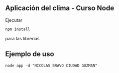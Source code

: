 ## Aplicación del clima - Curso Node

Ejecutar 
```
npm install
```
para las librerias

## Ejemplo de uso
```
node app -d "NICOLAS BRAVO CIUDAD GUZMAN"
```